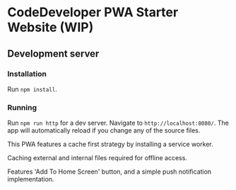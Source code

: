 # CodeDeveloper PWA Starter Website (WIP)

## Development server

### Installation

Run `npm install`.

### Running

Run `npm run http` for a dev server. Navigate to `http://localhost:8080/`. The app will automatically reload if you change any of the source files.

This PWA features a cache first strategy by installing a service worker.

Caching external and internal files required for offline access.

Features 'Add To Home Screen' button, and a simple push notification implementation.
